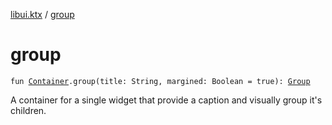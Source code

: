 [libui.ktx](index.md) / [group](./group.md)

# group

`fun `[`Container`](-container/index.md)`.group(title: String, margined: Boolean = true): `[`Group`](-group/index.md)

A container for a single widget that provide a caption and visually group it's children.

